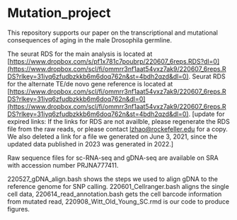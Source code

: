 # Mutation_project
This repository supports our paper on the transcriptional and mutational consequences of aging in the male Drosophila germline.

The seurat RDS for the main analysis is located at [https://www.dropbox.com/s/pf1x781c7poubrp/220607_6reps.RDS?dl=0](https://www.dropbox.com/scl/fi/ommrr3nf1aat54vxz7ak9/220607_6reps.RDS?rlkey=31iyq6zfudbzkkb6m6doq762n&st=4bdh2qzd&dl=0). Seurat RDS for the alternate TE/de novo gene reference is located at [https://www.dropbox.com/scl/fi/ommrr3nf1aat54vxz7ak9/220607_6reps.RDS?rlkey=31iyq6zfudbzkkb6m6doq762n&dl=0](https://www.dropbox.com/scl/fi/ommrr3nf1aat54vxz7ak9/220607_6reps.RDS?rlkey=31iyq6zfudbzkkb6m6doq762n&st=4bdh2qzd&dl=0).
[update for expired links: If the links for RDS are not availble, please regenerate the RDS file from the raw reads, or please contact lzhao@rockefeller.edu for a copy. We also deleted a link for a file we generated on June 3, 2021, since the updated data published in 2023 was generated in 2022.]

Raw sequence files for sc-RNA-seq and gDNA-seq are available on SRA with accession number PRJNA777411.

220527_gDNA_align.bash shows the steps we used to align gDNA to the reference genome for SNP calling.
220601_Cellranger.bash aligns the single cell data,
220614_read_annotation.bash gets the cell barcode information from mutated read,
220908_Witt_Old_Young_SC.rmd is our code to produce figures.

